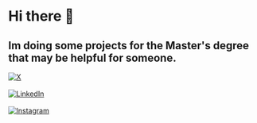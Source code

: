 # Hi there 👋

## Im doing some projects for the Master's degree that may be helpful for someone.
<!--
**Graunke/Graunke** is a ✨ _special_ ✨ repository because its `README.md` (this file) appears on your GitHub profile.

Here are some ideas to get you started:

- 🔭 I’m currently working on ...
- 🌱 I’m currently learning ...
- 👯 I’m looking to collaborate on ...
- 🤔 I’m looking for help with ...
- 💬 Ask me about ...
- 📫 How to reach me: ...
- 😄 Pronouns: ...
- ⚡ Fun fact: ...
-->


 [![X](https://img.shields.io/badge/X-000000?style=flat&logo=X&logoColor=white)]((https://x.com/yM9vo5R0ukSysJr))
<br><br>
 [![LinkedIn](https://img.shields.io/badge/LinkedIn-000000?style=flat&logo=LinkedIn&logoColor=white)]((https://www.linkedin.com/in/mateus-uriel-graunke-barroso-74b7a1230/))
<br><br>
 [![Instagram](https://img.shields.io/badge/Instagram-000000?style=flat&logo=Instagram&logoColor=white)](https://www.instagram.com/mateusurielbarroso/)
